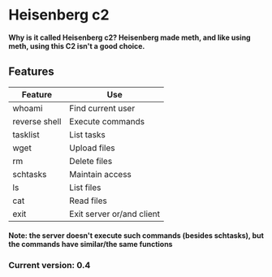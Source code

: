 # Heisenberg c2
**Why is it called Heisenberg c2? Heisenberg made meth, and like using meth, using this C2 isn't a good choice.**
 
## Features
|Feature|Use|
|----|-----|
|whoami|Find current user|
|reverse shell|Execute commands|
|tasklist|List tasks|
|wget|Upload files|
|rm|Delete files|
|schtasks|Maintain access|
|ls|List files|
|cat|Read files|
|exit|Exit server or/and client|
#### Note: the server doesn't execute such commands (besides schtasks), but the commands have similar/the same functions
### Current version: 0.4
